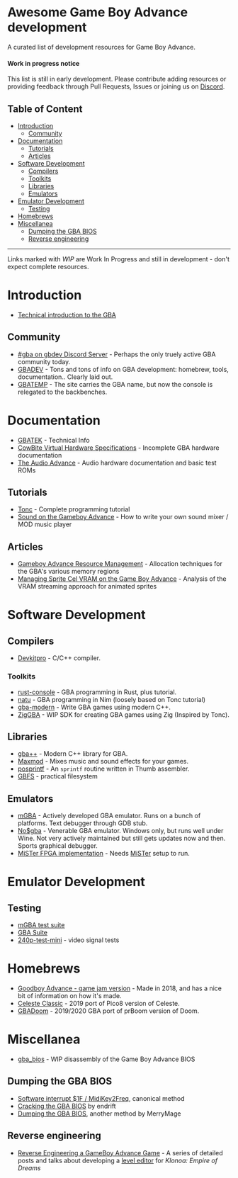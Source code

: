 # Awesome Game Boy Advance development

A curated list of development resources for Game Boy Advance.

#### Work in progress notice
This list is still in early development. Please contribute adding resources or providing feedback through Pull Requests, Issues or joining us on [Discord](https://discord.gg/3ktqzBY).

## Table of Content

- [Introduction](#introduction)
  * [Community](#community)
- [Documentation](#documentation)
  * [Tutorials](#tutorials)
  * [Articles](#articles)
- [Software Development](#software-development)
  * [Compilers](#compilers)
  * [Toolkits](#toolkits)
  * [Libraries](#libraries)
  * [Emulators](#emulators)
- [Emulator Development](#emulator-development)
  * [Testing](#testing)
- [Homebrews](#homebrews)
- [Miscellanea](#miscellanea)
  * [Dumping the GBA BIOS](#dumping-the-gba-bios)
  * [Reverse engineering](#reverse-engineering)

--- 

Links marked with *WIP* are Work In Progress and still in development - don't expect complete resources.

# Introduction

- [Technical introduction to the GBA](https://copetti.org/projects/consoles/game-boy-advance)

## Community

- [#gba on gbdev Discord Server](https://discord.gg/gpBxq85) - Perhaps the only truely active GBA community today.
- [GBADEV](https://gbadev.org) - Tons and tons of info on GBA development: homebrew, tools, documentation.. Clearly laid out.
- [GBATEMP](https://gbatemp.net/categories/nintendo-gba-discussions.32/) - The site carries the GBA name, but now the console is relegated to the backbenches.

# Documentation

- [GBATEK](https://problemkaputt.de/gbatek.htm) - Technical Info
- [CowBite Virtual Hardware Specifications](https://www.cs.rit.edu/~tjh8300/CowBite/CowBiteSpec.htm) - Incomplete GBA hardware documentation
- [The Audio Advance](http://belogic.com/gba/) - Audio hardware documentation and basic test ROMs

## Tutorials

- [Tonc](https://www.coranac.com/tonc/text/toc.htm) - Complete programming tutorial
- [Sound on the Gameboy Advance](https://deku.gbadev.org/program/sound1.html) - How to write your own sound mixer / MOD music player

## Articles

- [Gameboy Advance Resource Management](https://www.gamasutra.com/view/feature/131491/gameboy_advance_resource_management.php) - Allocation techniques for the GBA's various memory regions
- [Managing Sprite Cel VRAM on the Game Boy Advance](https://pineight.com/gba/managing-sprite-vram.txt) - Analysis of the VRAM streaming approach for animated sprites



# Software Development 

## Compilers

- [Devkitpro](https://devkitpro.org) - C/C++ compiler.

### Toolkits

- [rust-console](https://github.com/rust-console/gba) - GBA programming in Rust, plus tutorial.
- [natu](https://github.com/exelotl/natu) - GBA programming in Nim (loosely based on Tonc tutorial)
- [gba-modern](https://github.com/JoaoBaptMG/gba-modern) - Write GBA games using modern C++.
- [ZigGBA](https://github.com/wendigojaeger/ZigGBA) - WIP SDK for creating GBA games using Zig (Inspired by Tonc).

## Libraries

- [gba++](https://github.com/felixjones/gbaplusplus) - Modern C++ library for GBA.
- [Maxmod](https://maxmod.devkitpro.org) - Mixes music and sound effects for your games.
- [posprintf](http://www.danposluns.com/gbadev/posprintf/index.html) - An `sprintf` routine written in Thumb assembler.
- [GBFS](https://pineight.com/gba) - practical filesystem

## Emulators

- [mGBA](https://mgba.io) - Actively developed GBA emulator. Runs on a bunch of platforms. Text debugger through GDB stub.
- [No$gba](https://problemkaputt.de/gba.htm) - Venerable GBA emulator. Windows only, but runs well under Wine. Not very actively maintained but still gets updates now and then. Sports graphical debugger.
- [MiSTer FPGA implementation](https://github.com/MiSTer-devel/GBA_MiSTer) - Needs [MiSTer](https://github.com/MiSTer-devel/Main_MiSTer/wiki) setup to run.

# Emulator Development

## Testing

- [mGBA test suite](https://github.com/mgba-emu/suite)
- [GBA Suite](https://github.com/jsmolka/gba-suite)
- [240p-test-mini](https://github.com/pinobatch/240p-test-mini) - video signal tests

# Homebrews

- [Goodboy Advance - game jam version](https://github.com/exelotl/goodboy-advance) - Made in 2018, and has a nice bit of information on how it's made.
- [Celeste Classic](https://github.com/JeffRuLz/Celeste-Classic-GBA) - 2019 port of Pico8 version of Celeste.
- [GBADoom](https://github.com/doomhack/GBADoom) - 2019/2020 GBA port of prBoom version of Doom.

# Miscellanea

- [gba_bios](https://github.com/PikalaxALT/gba_bios) - WIP disassembly of the Game Boy Advance BIOS

## Dumping the GBA BIOS

- [Software interrupt $1F / MidiKey2Freq](https://gist.github.com/modwizcode/b4afc78ea74fb453be3bcaf3d3bc8adc), canonical method
- [Cracking the GBA BIOS](https://mgba.io/2017/06/30/cracking-gba-bios/) by endrift
- [Dumping the GBA BIOS](https://gist.github.com/MerryMage/797c523724e2dc02ada86a1cfadea3ee), another method by MerryMage

## Reverse engineering

- [Reverse Engineering a GameBoy Advance Game](https://medium.com/@bruno.macabeus/reverse-engineering-a-gameboy-advance-game-introduction-ec185bd8e02) - A series of detailed posts and talks about developing a [level editor](https://github.com/macabeus/klo-gba.js) for *Klonoa: Empire of Dreams*
